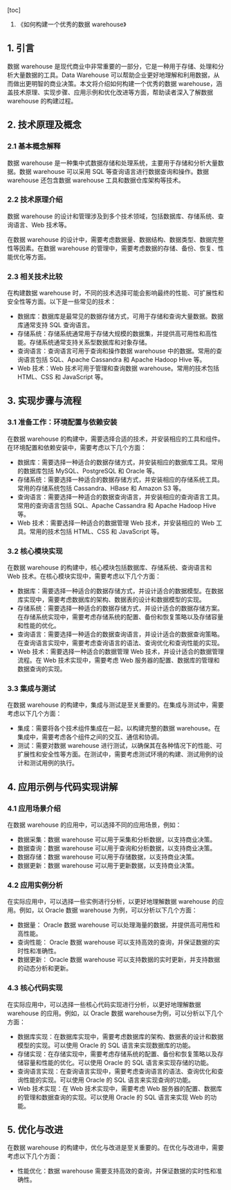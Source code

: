 
[toc]                    
                
                
1. 《如何构建一个优秀的数据 warehouse》

## 1. 引言

数据 warehouse 是现代商业中非常重要的一部分，它是一种用于存储、处理和分析大量数据的工具。Data Warehouse 可以帮助企业更好地理解和利用数据，从而做出更明智的商业决策。本文将介绍如何构建一个优秀的数据 warehouse，涵盖技术原理、实现步骤、应用示例和优化改进等方面，帮助读者深入了解数据 warehouse 的构建过程。

## 2. 技术原理及概念

### 2.1 基本概念解释

数据 warehouse 是一种集中式数据存储和处理系统，主要用于存储和分析大量数据。数据 warehouse 可以采用 SQL 等查询语言进行数据查询和操作。数据 warehouse 还包含数据 warehouse 工具和数据仓库架构等技术。

### 2.2 技术原理介绍

数据 warehouse 的设计和管理涉及到多个技术领域，包括数据库、存储系统、查询语言、Web 技术等。

在数据 warehouse 的设计中，需要考虑数据量、数据结构、数据类型、数据完整性等因素。在数据 warehouse 的管理中，需要考虑数据的存储、备份、恢复、性能优化等方面。

### 2.3 相关技术比较

在构建数据 warehouse 时，不同的技术选择可能会影响最终的性能、可扩展性和安全性等方面。以下是一些常见的技术：

* 数据库：数据库是最常见的数据存储方式，可用于存储和查询大量数据。数据库通常支持 SQL 查询语言。
* 存储系统：存储系统通常用于存储大规模的数据集，并提供高可用性和高性能。存储系统通常支持关系型数据库和对象存储。
* 查询语言：查询语言可用于查询和操作数据 warehouse 中的数据。常用的查询语言包括 SQL、Apache Cassandra 和 Apache Hadoop Hive 等。
* Web 技术：Web 技术可用于管理和查询数据 warehouse。常用的技术包括 HTML、CSS 和 JavaScript 等。

## 3. 实现步骤与流程

### 3.1 准备工作：环境配置与依赖安装

在数据 warehouse 的构建中，需要选择合适的技术，并安装相应的工具和组件。在环境配置和依赖安装中，需要考虑以下几个方面：

* 数据库：需要选择一种适合的数据存储方式，并安装相应的数据库工具。常用的数据库包括 MySQL、PostgreSQL 和 Oracle 等。
* 存储系统：需要选择一种适合的数据存储方式，并安装相应的存储系统工具。常用的存储系统包括 Cassandra、HBase 和 Amazon S3 等。
* 查询语言：需要选择一种适合的数据查询语言，并安装相应的查询语言工具。常用的查询语言包括 SQL、Apache Cassandra 和 Apache Hadoop Hive 等。
* Web 技术：需要选择一种适合的数据管理 Web 技术，并安装相应的 Web 工具。常用的技术包括 HTML、CSS 和 JavaScript 等。

### 3.2 核心模块实现

在数据 warehouse 的构建中，核心模块包括数据库、存储系统、查询语言和 Web 技术。在核心模块实现中，需要考虑以下几个方面：

* 数据库：需要选择一种适合的数据存储方式，并设计适合的数据模型。在数据库实现中，需要考虑数据库的架构、数据表的设计和数据模型的实现。
* 存储系统：需要选择一种适合的数据存储方式，并设计适合的数据存储方案。在存储系统实现中，需要考虑存储系统的配置、备份和恢复策略以及存储容量和性能的优化。
* 查询语言：需要选择一种适合的数据查询语言，并设计适合的数据查询策略。在查询语言实现中，需要考虑查询语言的语法、查询优化和查询性能的实现。
* Web 技术：需要选择一种适合的数据管理 Web 技术，并设计适合的数据管理流程。在 Web 技术实现中，需要考虑 Web 服务器的配置、数据库的管理和数据查询的实现。

### 3.3 集成与测试

在数据 warehouse 的构建中，集成与测试是至关重要的。在集成与测试中，需要考虑以下几个方面：

* 集成：需要将各个技术组件集成在一起，以构建完整的数据 warehouse。在集成中，需要考虑各个组件之间的交互、通信和协调。
* 测试：需要对数据 warehouse 进行测试，以确保其在各种情况下的性能、可扩展性和安全性等方面。在测试中，需要考虑测试环境的构建、测试用例的设计和测试用例的执行。

## 4. 应用示例与代码实现讲解

### 4.1 应用场景介绍

在数据 warehouse 的应用中，可以选择不同的应用场景，例如：

* 数据采集：数据 warehouse 可以用于采集和分析数据，以支持商业决策。
* 数据查询：数据 warehouse 可以用于查询和分析数据，以支持商业决策。
* 数据存储：数据 warehouse 可以用于存储数据，以支持商业决策。
* 数据更新：数据 warehouse 可以用于更新数据，以支持商业决策。

### 4.2 应用实例分析

在实际应用中，可以选择一些实例进行分析，以更好地理解数据 warehouse 的应用。例如，以 Oracle 数据 warehouse 为例，可以分析以下几个方面：

* 数据量： Oracle 数据 warehouse 可以处理海量的数据，并提供高可用性和高性能。
* 查询性能： Oracle 数据 warehouse 可以支持高效的查询，并保证数据的实时性和准确性。
* 数据更新： Oracle 数据 warehouse 可以支持数据的实时更新，并支持数据的动态分析和更新。

### 4.3 核心代码实现

在实际应用中，可以选择一些核心代码实现进行分析，以更好地理解数据 warehouse 的应用。例如，以 Oracle 数据 warehouse为例，可以分析以下几个方面：

* 数据库实现：在数据库实现中，需要考虑数据库的架构、数据表的设计和数据模型的实现。可以使用 Oracle 的 SQL 语言来实现数据库的功能。
* 存储实现：在存储实现中，需要考虑存储系统的配置、备份和恢复策略以及存储容量和性能的优化。可以使用 Oracle 的 SQL 语言来实现存储的功能。
* 查询语言实现：在查询语言实现中，需要考虑查询语言的语法、查询优化和查询性能的实现。可以使用 Oracle 的 SQL 语言来实现查询的功能。
* Web 技术实现：在 Web 技术实现中，需要考虑 Web 服务器的配置、数据库的管理和数据查询的实现。可以使用 Oracle 的 SQL 语言来实现 Web 的功能。

## 5. 优化与改进

在数据 warehouse 的构建中，优化与改进是至关重要的。在优化与改进中，需要考虑以下几个方面：

* 性能优化：数据 warehouse 需要支持高效的查询，并保证数据的实时性和准确性。

